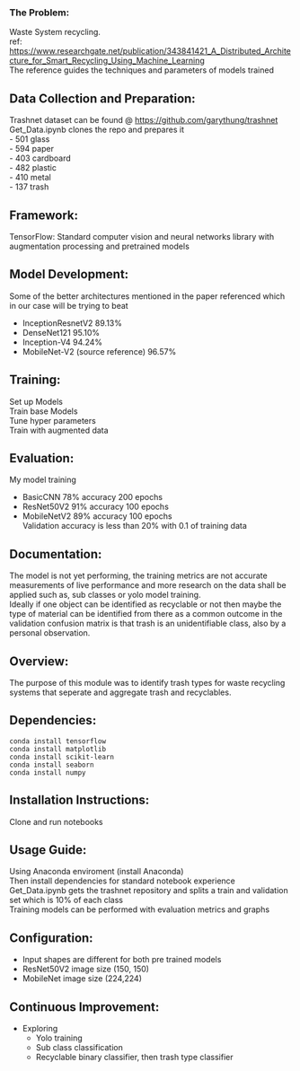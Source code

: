 ### The Problem:
Waste System recycling. <br />
ref: https://www.researchgate.net/publication/343841421_A_Distributed_Architecture_for_Smart_Recycling_Using_Machine_Learning <br />
The reference guides the techniques and parameters of models trained

## Data Collection and Preparation: 
Trashnet dataset can be found @ https://github.com/garythung/trashnet <br />
Get_Data.ipynb clones the repo and prepares it    <br />
    - 501 glass <br />
    - 594 paper <br />
    - 403 cardboard <br />
    - 482 plastic <br />
    - 410 metal <br />
    - 137 trash <br />

## Framework: 
TensorFlow: Standard computer vision and neural networks library with augmentation processing and pretrained models 

## Model Development: 
Some of the better architectures mentioned in the paper referenced which in our case will be trying to beat <br />    
- InceptionResnetV2 89.13% <br />
- DenseNet121 95.10% <br />
- Inception-V4 94.24% <br />
- MobileNet-V2 (source reference) 96.57% <br />

## Training: 
Set up Models <br />
Train base Models <br />
Tune hyper parameters <br />
Train with augmented data <br />

## Evaluation:
My model training  <br />
- BasicCNN 78% accuracy 200 epochs <br />
- ResNet50V2 91% accuracy 100 epochs <br />
- MobileNetV2 89% accuracy 100 epochs  <br />
Validation accuracy is less than 20% with 0.1 of training data

## Documentation: 
The model is not yet performing, the training metrics are not accurate measurements of live performance and more research on the data shall be applied such as, sub classes or yolo model training.  <br />
Ideally if one object can be identified as recyclable or not then maybe the type of material can be identified from there as a common outcome in the validation confusion matrix is that trash is an unidentifiable class, also by a personal observation.    

## Overview: 
The purpose of this module was to identify trash types for waste recycling systems that seperate and aggregate trash and recyclables.    

## Dependencies: 
    conda install tensorflow
    conda install matplotlib
    conda install scikit-learn
    conda install seaborn 
    conda install numpy


## Installation Instructions: 
Clone and run notebooks

## Usage Guide: 
Using Anaconda enviroment (install Anaconda) <br />
Then install dependencies for standard notebook experience <br />
Get_Data.ipynb gets the trashnet repository and splits a train and validation set which is 10% of each class <br />
Training models can be performed with evaluation metrics and graphs <br />
    

## Configuration: 
- Input shapes are different for both pre trained models <br />
- ResNet50V2 image size (150, 150) <br />
- MobileNet image size (224,224) <br />

## Continuous Improvement: 
- Exploring  <br />
    - Yolo training <br />
    - Sub class classification <br />
    - Recyclable binary classifier, then trash type classifier  <br />
